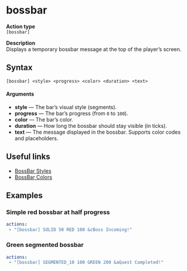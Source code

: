 # bossbar

**Action type**
<br>`[bossbar]`

**Description**
<br>Displays a temporary bossbar message at the top of the player’s screen.

## Syntax
```
[bossbar] <style> <progress> <color> <duration> <text>
```
#### Arguments
- **style** — The bar’s visual style (segments).
- **progress** — The bar’s progress (from `0` to `100`).
- **color** — The bar’s color.
- **duration** — How long the bossbar should stay visible (in ticks).
- **text** — The message displayed in the bossbar. Supports color codes and placeholders.

## Useful links
- [BossBar Styles](https://hub.spigotmc.org/javadocs/spigot/org/bukkit/boss/BarStyle.html)  
- [BossBar Colors](https://hub.spigotmc.org/javadocs/spigot/org/bukkit/boss/BarColor.html)  

## Examples

### Simple red bossbar at half progress
```yaml
actions:
 - "[bossbar] SOLID 50 RED 100 &cBoss Incoming!"
```

### Green segmented bossbar
```yaml
actions:
 - "[bossbar] SEGMENTED_10 100 GREEN 200 &aQuest Completed!"
```
